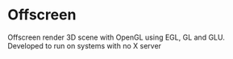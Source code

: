 # Offscreen
Offscreen render 3D scene with OpenGL using EGL, GL and GLU. Developed to run on systems with no X server
